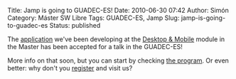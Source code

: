 Title: Jamp is going to GUADEC-ES!
Date: 2010-06-30 07:42
Author: Simón
Category: Máster SW Libre
Tags: GUADEC-ES, Jamp
Slug: jamp-is-going-to-guadec-es
Status: published

The [application](http://gitorious.org/mswl2010/jamp) we've been
developing at the [Desktop &
Mobile](http://www.mastersoftwarelibre.com/?page_id=273) module in the
Master has been accepted for a talk in the GUADEC-ES!

More info on that soon, but you can start by checking [the
program](http://2010.guadec.es/guadec/programa). Or even better: why
don't you [register](http://2010.guadec.es/guadec/registro) and visit
us?
